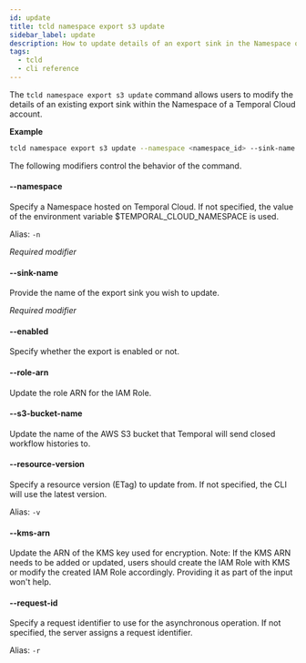 ```yaml
---
id: update
title: tcld namespace export s3 update
sidebar_label: update
description: How to update details of an export sink in the Namespace of a Temporal Cloud account using tcld.
tags:
  - tcld
  - cli reference
---
```


The `tcld namespace export s3 update` command allows users to modify the details of an existing export sink within the Namespace of a Temporal Cloud account.

**Example**

```bash
tcld namespace export s3 update --namespace <namespace_id> --sink-name <sink_name> --enabled true
```

The following modifiers control the behavior of the command.

#### --namespace

Specify a Namespace hosted on Temporal Cloud.
If not specified, the value of the environment variable $TEMPORAL_CLOUD_NAMESPACE is used.

Alias: `-n`

_Required modifier_

#### --sink-name

Provide the name of the export sink you wish to update.

_Required modifier_

#### --enabled

Specify whether the export is enabled or not.

#### --role-arn

Update the role ARN for the IAM Role.

#### --s3-bucket-name

Update the name of the AWS S3 bucket that Temporal will send closed workflow histories to.

#### --resource-version

Specify a resource version (ETag) to update from.
If not specified, the CLI will use the latest version.

Alias: `-v`

#### --kms-arn

Update the ARN of the KMS key used for encryption. Note: If the KMS ARN needs to be added or updated, users should create the IAM Role with KMS or modify the created IAM Role accordingly. Providing it as part of the input won't help.

#### --request-id

Specify a request identifier to use for the asynchronous operation.
If not specified, the server assigns a request identifier.

Alias: `-r`
